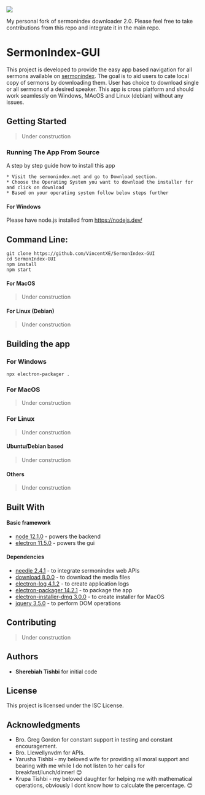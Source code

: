 <img src="https://raw.githubusercontent.com/sermonindex/sermondownloader2.0/master/_app-image.jpg">

My personal fork of sermonindex downloader 2.0. Please feel free to take contributions from this repo and integrate it in the main repo.

# SermonIndex-GUI

This project is developed to provide the easy app based navigation for all sermons available on <a href="https://www.sermonindex.net">sermonindex</a>. The goal is to aid users to cate local copy of sermons by downloading them. User has choice to download single or all sermons of a desired speaker. This app is cross platform and should work seamlessly on Windows, MAcOS and Linux (debian) without any issues.

## Getting Started

> Under construction

### Running The App From Source

A step by step guide how to install this app

```
* Visit the sermonindex.net and go to Download section.
* Choose the Operating System you want to download the installer for and click on download
* Based on your operating system follow below steps further
```
#### For Windows

Please have node.js installed from https://nodejs.dev/
## Command Line:
````
git clone https://github.com/VincentXE/SermonIndex-GUI
cd SermonIndex-GUI
npm install
npm start
````
#### For MacOS
> Under construction
#### For Linux (Debian)
> Under construction

## Building the app

### For Windows
````
npx electron-packager .
````
### For MacOS
> Under construction

### For Linux 
> Under construction

#### Ubuntu/Debian based
> Under construction

#### Others
> Under construction

## Built With

#### Basic framework 
* [node 12.1.0](http://www.dropwizard.io/1.0.2/docs/) - powers the backend
* [electron 11.5.0](https://maven.apache.org/) - powers the gui

#### Dependencies
* [needle 2.4.1](https://rometools.github.io/rome/) - to integrate sermonindex web APIs
* [download 8.0.0](https://rometools.github.io/rome/) - to download the media files
* [electron-log 4.1.2](https://rometools.github.io/rome/) - to create application logs
* [electron-packager 14.2.1](https://rometools.github.io/rome/) - to package the app
* [electron-installer-dmg 3.0.0](https://rometools.github.io/rome/) - to create installer for MacOS
* [jquery 3.5.0](https://rometools.github.io/rome/) - to perform DOM operations

## Contributing
> Under construction

## Authors

* **Sherebiah Tishbi** for initial code

## License

This project is licensed under the ISC License. 

## Acknowledgments

* Bro. Greg Gordon for constant support in testing and constant encouragement.
* Bro. Llewellynvdm for APIs.
* Yarusha Tishbi - my beloved wife for providing all moral support and bearing with me while I do not listen to her calls for breakfast/lunch/dinner! :blush:
* Krupa Tishbi - my beloved daughter for helping me with mathematical operations, obviously I dont know how to calculate the percentage. :blush:
